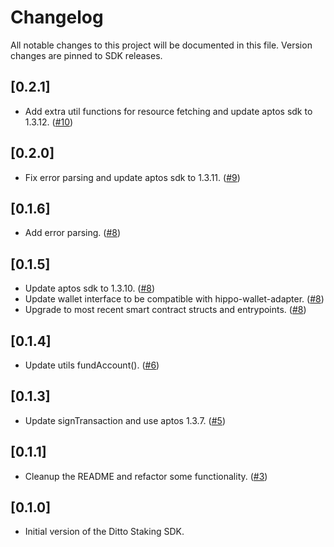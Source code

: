# Changelog

All notable changes to this project will be documented in this file.
Version changes are pinned to SDK releases.

## [0.2.1]
- Add extra util functions for resource fetching and update aptos sdk to 1.3.12. ([#10](https://github.com/ditto-research/ditto-staking-sdk/pull/10))

## [0.2.0]
- Fix error parsing and update aptos sdk to 1.3.11. ([#9](https://github.com/ditto-research/ditto-staking-sdk/pull/9))

## [0.1.6]
- Add error parsing. ([#8](https://github.com/ditto-research/ditto-staking-sdk/pull/8))

## [0.1.5]
- Update aptos sdk to 1.3.10. ([#8](https://github.com/ditto-research/ditto-staking-sdk/pull/8))
- Update wallet interface to be compatible with hippo-wallet-adapter. ([#8](https://github.com/ditto-research/ditto-staking-sdk/pull/8))
- Upgrade to most recent smart contract structs and entrypoints. ([#8](https://github.com/ditto-research/ditto-staking-sdk/pull/8))

## [0.1.4]

- Update utils fundAccount(). ([#6](https://github.com/ditto-research/ditto-staking-sdk/pull/6))

## [0.1.3]

- Update signTransaction and use aptos 1.3.7. ([#5](https://github.com/ditto-research/ditto-staking-sdk/pull/5))

## [0.1.1]

- Cleanup the README and refactor some functionality. ([#3](https://github.com/ditto-research/ditto-staking-sdk/pull/3))

## [0.1.0]

- Initial version of the Ditto Staking SDK.
